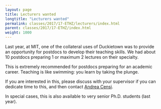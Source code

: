 ```yaml
---
layout: page
title: Lecturers wanted
longtitle: "Lecturers wanted"
permalink: classes/2017/17-ETHZ/lecturers/index.html
parent: classes/2017/17-ETHZ/index.html
weight: 1000
---
```


Last year, at MIT, one of the collateral uses of Duckietown
was to provide an opportunity for postdocs to develop their
teaching skills. We had about 10 postdocs preparing 1 or
maximum 2 lectures on their specialty.

This is extremely recommended for postdocs preparing for an
academic career. Teaching is like swimming: you learn by
taking the plunge.

If you are interested in this, please discuss with your
supervisor if you can dedicate time to this, and then
contact [Andrea Censi](https://censi.science/).

In special cases, this is also available to very senior
Ph.D. students (last year).
